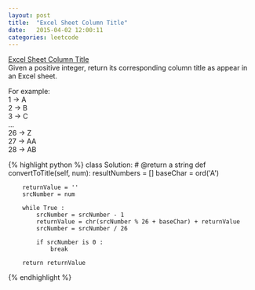 ```yaml
---
layout: post
title:  "Excel Sheet Column Title"
date:   2015-04-02 12:00:11
categories: leetcode
---
```

[Excel Sheet Column Title](https://leetcode.com/problems/excel-sheet-column-title/)  
Given a positive integer, return its corresponding column title as appear in an Excel sheet.  
  
For example:  
    1 -> A  
    2 -> B  
    3 -> C  
    ...  
    26 -> Z  
    27 -> AA  
    28 -> AB  

{% highlight python %}
class Solution:
    # @return a string
    def convertToTitle(self, num):
        resultNumbers = []
        baseChar = ord('A')

        returnValue = ''
        srcNumber = num

        while True :
            srcNumber = srcNumber - 1
            returnValue = chr(srcNumber % 26 + baseChar) + returnValue
            srcNumber = srcNumber / 26
            
            if srcNumber is 0 :
                break

        return returnValue
{% endhighlight %}